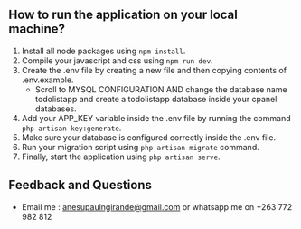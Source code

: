 ## How to run the application on your local machine?

1. Install all node packages using `npm install`.
2. Compile your javascript and css using `npm run dev`.
3. Create the .env file by creating a new file and then copying contents of .env.example.
   - Scroll to MYSQL CONFIGURATION AND change the database name todolistapp and create a todolistapp database inside your cpanel databases.
4. Add your APP_KEY variable inside the .env file by running the command `php artisan key:generate`.
5. Make sure your database is configured correctly inside the .env file.
6. Run your migration script using `php artisan migrate` command.
7. Finally, start the application using `php artisan serve`.

## Feedback and Questions

-   Email me : anesupaulngirande@gmail.com or whatsapp me on +263 772 982 812

